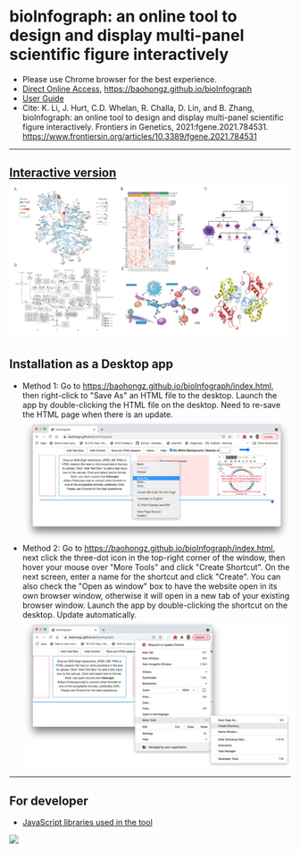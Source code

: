 # bioInfograph: an online tool to design and display multi-panel scientific figure interactively

* Please use Chrome browser for the best experience.
* [Direct Online Access](https://baohongz.github.io/bioInfograph), https://baohongz.github.io/bioInfograph
* [User Guide](https://baohongz.github.io/bioInfograph/help.html)
* Cite: K. Li, J. Hurt,  C.D. Whelan, R. Challa, D. Lin, and B. Zhang, bioInfograph: an online tool to design and display multi-panel scientific figure interactively. Frontiers in Genetics, 2021:fgene.2021.784531. https://www.frontiersin.org/articles/10.3389/fgene.2021.784531
---
[Interactive version](https://baohongz.github.io/bioInfograph/figure/Fig1.html)
![bioInfograph](figure/Figure1.jpeg?raw=true "bioInfograph")
---
## Installation as a Desktop app
* Method 1: Go to https://baohongz.github.io/bioInfograph/index.html, then right-click to "Save As" an HTML file to the desktop. Launch the app by double-clicking the HTML file on the desktop. Need to re-save the HTML page when there is an update.
![installation1](figure/installation1.jpeg?raw=true "installation1")
* Method 2: Go to https://baohongz.github.io/bioInfograph/index.html, next click the three-dot icon in the top-right corner of the window, then hover your mouse over "More Tools" and click "Create Shortcut". On the next screen, enter a name for the shortcut and click "Create". You can also check the "Open as window" box to have the website open in its own browser window, otherwise it will open in a new tab of your existing browser window. Launch the app by double-clicking the shortcut on the desktop. Update automatically.
![installation2](figure/installation2.jpeg?raw=true "installation2")
---
## For developer
* [JavaScript libraries used in the tool](https://github.com/baohongz/bioInfograph/blob/gh-pages/dist/README.md)
<img src="https://baohongz.github.io/bioInfograph/figure/Figure3A.jpeg" width=360>
